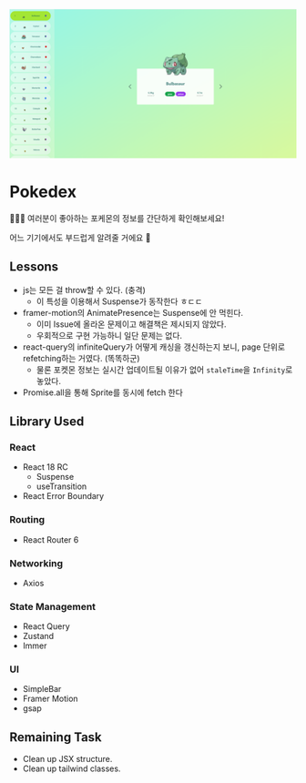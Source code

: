 ![main_page ](public/cover_main.png)

# Pokedex

🐷🐗🐭 여러분이 좋아하는 포케몬의 정보를 간단하게 확인해보세요!

어느 기기에서도 부드럽게 알려줄 거에요 🎉

## Lessons

- js는 모든 걸 throw할 수 있다. (충격)
  - 이 특성을 이용해서 Suspense가 동작한다 ㅎㄷㄷ
- framer-motion의 AnimatePresence는 Suspense에 안 먹힌다.
  - 이미 Issue에 올라온 문제이고 해결책은 제시되지 않았다.
  - 우회적으로 구현 가능하니 일단 문제는 없다.
- react-query의 infiniteQuery가 어떻게 캐싱을 갱신하는지 보니, page 단위로 refetching하는 거였다. (똑똑하군)
  - 물론 포켓몬 정보는 실시간 업데이트될 이유가 없어 `staleTime`을 `Infinity`로 놓았다.
- Promise.all을 통해 Sprite를 동시에 fetch 한다

## Library Used

### React

- React 18 RC
  - Suspense
  - useTransition
- React Error Boundary

### Routing

- React Router 6

### Networking

- Axios

### State Management

- React Query
- Zustand
- Immer

### UI

- SimpleBar
- Framer Motion
- gsap

## Remaining Task

- Clean up JSX structure.
- Clean up tailwind classes.
